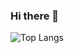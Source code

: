 ### Hi there 👋

<!--
**Haider-Ali-DS/Haider-Ali-DS** is a ✨ _special_ ✨ repository because its `README.md` (this file) appears on your GitHub profile.

Here are some ideas to get you started:

- 🔭 I’m currently working on ...
- 🌱 I’m currently learning ...
- 👯 I’m looking to collaborate on ...
- 🤔 I’m looking for help with ...
- 💬 Ask me about ...
- 📫 How to reach me: ...
- 😄 Pronouns: ...
- ⚡ Fun fact: ...
-->
![Top Langs](https://github-readme-stats-rho-nine-11.vercel.app/api/top-langs/?username=Haider-Ali-DS&count_private=true&show_icons=true&theme=tokyonight)
